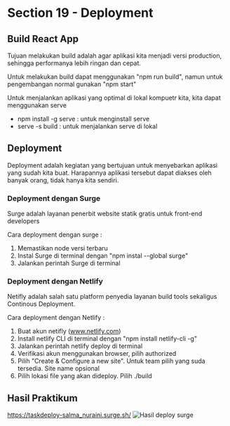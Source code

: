 # Section 19 - Deployment

## Build React App
Tujuan melakukan build adalah agar aplikasi kita menjadi versi production, sehingga performanya lebih ringan dan cepat.

Untuk melakukan build dapat menggunakan "npm run build", namun untuk pengembangan normal gunakan "npm start"

Untuk menjalankan aplikasi yang optimal di lokal kompuetr kita, kita dapat menggunakan serve

* npm install -g serve : untuk menginstall serve
* serve -s build : untuk menjalankan serve di lokal

## Deployment
Deployment adalah kegiatan yang bertujuan untuk menyebarkan aplikasi yang sudah kita buat. Harapannya aplikasi tersebut dapat diakses oleh banyak orang, tidak hanya kita sendiri.

### Deployment dengan Surge
Surge adalah layanan penerbit website statik gratis untuk front-end developers

Cara deployment dengan surge :
1. Memastikan node versi terbaru
2. Instal Surge di terminal dengan "npm instal --global surge"
3. Jalankan perintah Surge di terminal

### Deployment dengan Netlify
Netifly adalah salah satu platform penyedia layanan build tools sekaligus Continous Deployment.

Cara deployment dengan Netlify :
1. Buat akun netifly (www.netlify.com)
2. Install netlify CLI di terminal dengan "npm install netlify-cli -g"
3. Jalankan perintah netlify deploy di terminal
4. Verifikasi akun menggunakan browser, pilih authorized
5. Pilih "Create & Configure a new site". Untuk team pilih yang suda tersedia. Site name opsional
6. Pilih lokasi file yang akan dideploy. Pilih ./build

## Hasil Praktikum
https://taskdeploy-salma_nuraini.surge.sh/
![Hasil deploy surge](https://user-images.githubusercontent.com/79805395/195565311-ce2570c0-e916-4786-8b76-183d41086591.png)
